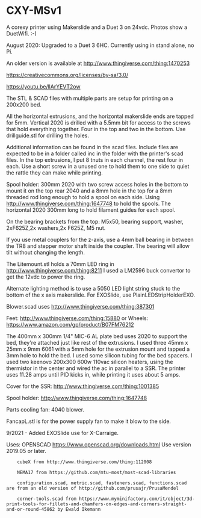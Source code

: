 # CXY-MSv1
A corexy printer using Makerslide and a Duet 3 on 24vdc. Photos show a DuetWifi. :-)

August 2020: Upgraded to a Duet 3 6HC.  Currently using in stand alone, no Pi.

An older version is available at http://www.thingiverse.com/thing:1470253

https://creativecommons.org/licenses/by-sa/3.0/

https://youtu.be/llArYEVT2ow

The STL & SCAD files with multiple parts are setup for printing on a 200x200 bed.

All the horizontal extrusions, and the horizontal makerslide ends are tapped for 5mm.
Vertical 2020 is drilled with a 5.5mm bit for access to the screws that hold everything together. Four in the top and two in the bottom. Use drillguide.stl for drilling the holes.

Additional information can be found in the scad files. Include files are expected to be in a folder called inc in the folder with the printer's scad files.
In the top extrusions, I put 8 tnuts in each channel, the rest four in each. Use a short screw in a unused one to hold them to one side to quiet the rattle they can make while printing.

Spool holder: 300mm 2020 with two screw access holes in the bottom to mount it on the top rear 2040 and a 8mm hole in the top for a 8mm threaded rod long enough to hold a spool on each side. Using http://www.thingiverse.com/thing:1647748 to hold the spools.  The horizontal 2020 300mm long to hold filament guides for each spool.

On the bearing brackets from the top: M5x50, bearing support, washer, 2xF625Z,2x washers,2x F625Z, M5 nut.

If you use metal couplers for the z-axis, use a 4mm ball bearing in between the TR8 and stepper motor shaft inside the coupler. The bearing will allow tilt without changing the length.

The Litemount.stl holds a 70mm LED ring in http://www.thingiverse.com/thing:8211 I used a LM2596 buck convertor to get the 12vdc to power the ring.

Alternate lighting method is to use a 5050 LED light string stuck to the bottom of the x axis makerslide.  For EXOSlide, use PlainLEDStripHolderEXO.

Blower.scad uses http://www.thingiverse.com/thing:387301

Feet: http://www.thingiverse.com/thing:15880
or
Wheels: https://www.amazon.com/gp/product/B07FM76212

The 400mm x 300mm 1/4" MIC-6 AL plate bed uses 2020 to support the bed, they're attached just like rest of the extrusions. I used three 45mm x 25mm x 9mm 6061 with a 5mm hole for the extrusion mount and tapped a 3mm hole to hold the bed. I used some silicon tubing for the bed spacers. I used two keenovo 200x300 600w 110vac silicon heaters, using the thermistor in the center and wired the ac in parallel to a SSR. The printer uses 11.28 amps until PID kicks in, while printing it uses about 5 amps.

Cover for the SSR: http://www.thingiverse.com/thing:1001385

Spool holder: http://www.thingiverse.com/thing:1647748

Parts cooling fan: 4040 blower.

FancapL.stl is for the power supply fan to make it blow to the side.

9/2021 - Added EXOSlide use for X-Carraige.

Uses:
		OPENSCAD https://www.openscad.org/downloads.html  Use version 2019.05 or later.

		cubeX from http://www.thingiverse.com/thing:112008
		
		NEMA17 from https://github.com/mtu-most/most-scad-libraries
		
		configuration.scad, metric.scad, fasteners.scad, functions.scad are from an old version of http://github.com/prusajr/PrusaMendel
		
		corner-tools.scad from https://www.myminifactory.com/it/object/3d-print-tools-for-fillets-and-chamfers-on-edges-and-corners-straight-and-or-round-45862 by Ewald Ikemann

		
